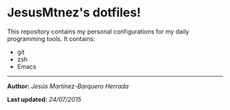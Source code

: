 # JesusMtnez's dotfiles!

This repository contains my personal configurations for my daily programming tools. It contains:
- git
- zsh
- Emacs

---
**Author:** *Jesús Martínez-Barquero Herrada*

**Last updated:** _24/07/2015_
